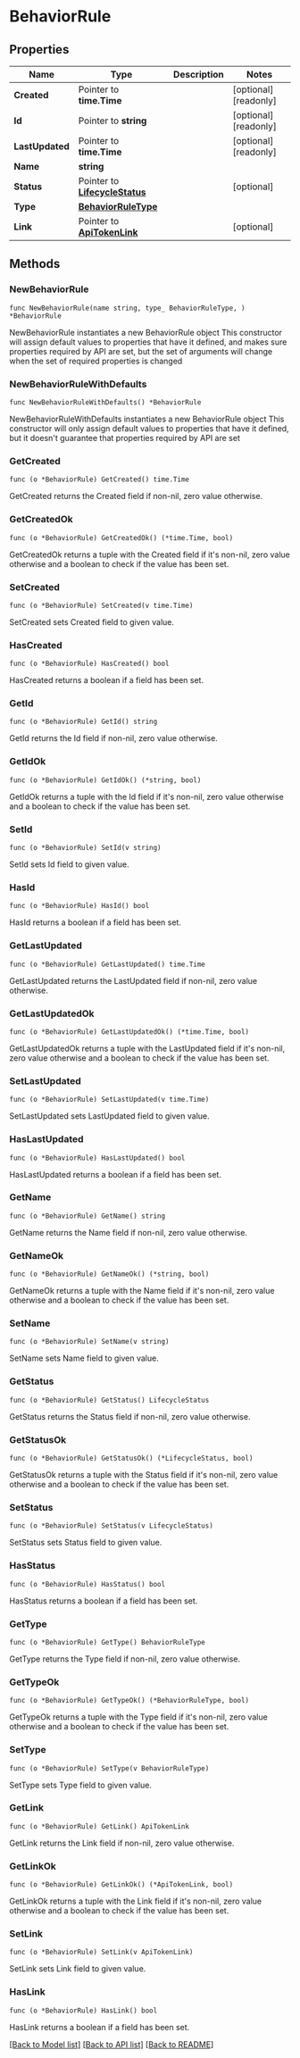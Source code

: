 # BehaviorRule

## Properties

Name | Type | Description | Notes
------------ | ------------- | ------------- | -------------
**Created** | Pointer to **time.Time** |  | [optional] [readonly] 
**Id** | Pointer to **string** |  | [optional] [readonly] 
**LastUpdated** | Pointer to **time.Time** |  | [optional] [readonly] 
**Name** | **string** |  | 
**Status** | Pointer to [**LifecycleStatus**](LifecycleStatus.md) |  | [optional] 
**Type** | [**BehaviorRuleType**](BehaviorRuleType.md) |  | 
**Link** | Pointer to [**ApiTokenLink**](ApiTokenLink.md) |  | [optional] 

## Methods

### NewBehaviorRule

`func NewBehaviorRule(name string, type_ BehaviorRuleType, ) *BehaviorRule`

NewBehaviorRule instantiates a new BehaviorRule object
This constructor will assign default values to properties that have it defined,
and makes sure properties required by API are set, but the set of arguments
will change when the set of required properties is changed

### NewBehaviorRuleWithDefaults

`func NewBehaviorRuleWithDefaults() *BehaviorRule`

NewBehaviorRuleWithDefaults instantiates a new BehaviorRule object
This constructor will only assign default values to properties that have it defined,
but it doesn't guarantee that properties required by API are set

### GetCreated

`func (o *BehaviorRule) GetCreated() time.Time`

GetCreated returns the Created field if non-nil, zero value otherwise.

### GetCreatedOk

`func (o *BehaviorRule) GetCreatedOk() (*time.Time, bool)`

GetCreatedOk returns a tuple with the Created field if it's non-nil, zero value otherwise
and a boolean to check if the value has been set.

### SetCreated

`func (o *BehaviorRule) SetCreated(v time.Time)`

SetCreated sets Created field to given value.

### HasCreated

`func (o *BehaviorRule) HasCreated() bool`

HasCreated returns a boolean if a field has been set.

### GetId

`func (o *BehaviorRule) GetId() string`

GetId returns the Id field if non-nil, zero value otherwise.

### GetIdOk

`func (o *BehaviorRule) GetIdOk() (*string, bool)`

GetIdOk returns a tuple with the Id field if it's non-nil, zero value otherwise
and a boolean to check if the value has been set.

### SetId

`func (o *BehaviorRule) SetId(v string)`

SetId sets Id field to given value.

### HasId

`func (o *BehaviorRule) HasId() bool`

HasId returns a boolean if a field has been set.

### GetLastUpdated

`func (o *BehaviorRule) GetLastUpdated() time.Time`

GetLastUpdated returns the LastUpdated field if non-nil, zero value otherwise.

### GetLastUpdatedOk

`func (o *BehaviorRule) GetLastUpdatedOk() (*time.Time, bool)`

GetLastUpdatedOk returns a tuple with the LastUpdated field if it's non-nil, zero value otherwise
and a boolean to check if the value has been set.

### SetLastUpdated

`func (o *BehaviorRule) SetLastUpdated(v time.Time)`

SetLastUpdated sets LastUpdated field to given value.

### HasLastUpdated

`func (o *BehaviorRule) HasLastUpdated() bool`

HasLastUpdated returns a boolean if a field has been set.

### GetName

`func (o *BehaviorRule) GetName() string`

GetName returns the Name field if non-nil, zero value otherwise.

### GetNameOk

`func (o *BehaviorRule) GetNameOk() (*string, bool)`

GetNameOk returns a tuple with the Name field if it's non-nil, zero value otherwise
and a boolean to check if the value has been set.

### SetName

`func (o *BehaviorRule) SetName(v string)`

SetName sets Name field to given value.


### GetStatus

`func (o *BehaviorRule) GetStatus() LifecycleStatus`

GetStatus returns the Status field if non-nil, zero value otherwise.

### GetStatusOk

`func (o *BehaviorRule) GetStatusOk() (*LifecycleStatus, bool)`

GetStatusOk returns a tuple with the Status field if it's non-nil, zero value otherwise
and a boolean to check if the value has been set.

### SetStatus

`func (o *BehaviorRule) SetStatus(v LifecycleStatus)`

SetStatus sets Status field to given value.

### HasStatus

`func (o *BehaviorRule) HasStatus() bool`

HasStatus returns a boolean if a field has been set.

### GetType

`func (o *BehaviorRule) GetType() BehaviorRuleType`

GetType returns the Type field if non-nil, zero value otherwise.

### GetTypeOk

`func (o *BehaviorRule) GetTypeOk() (*BehaviorRuleType, bool)`

GetTypeOk returns a tuple with the Type field if it's non-nil, zero value otherwise
and a boolean to check if the value has been set.

### SetType

`func (o *BehaviorRule) SetType(v BehaviorRuleType)`

SetType sets Type field to given value.


### GetLink

`func (o *BehaviorRule) GetLink() ApiTokenLink`

GetLink returns the Link field if non-nil, zero value otherwise.

### GetLinkOk

`func (o *BehaviorRule) GetLinkOk() (*ApiTokenLink, bool)`

GetLinkOk returns a tuple with the Link field if it's non-nil, zero value otherwise
and a boolean to check if the value has been set.

### SetLink

`func (o *BehaviorRule) SetLink(v ApiTokenLink)`

SetLink sets Link field to given value.

### HasLink

`func (o *BehaviorRule) HasLink() bool`

HasLink returns a boolean if a field has been set.


[[Back to Model list]](../README.md#documentation-for-models) [[Back to API list]](../README.md#documentation-for-api-endpoints) [[Back to README]](../README.md)



